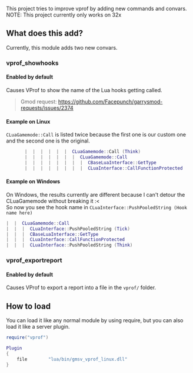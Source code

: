 This project tries to improve vprof by adding new commands and convars.  
NOTE: This project currently only works on 32x  

## What does this add?
Currently, this module adds two new convars.

### vprof_showhooks
#### Enabled by default
Causes VProf to show the name of the Lua hooks getting called.  
> Gmod request: https://github.com/Facepunch/garrysmod-requests/issues/2374

#### Example on Linux
`CLuaGamemode::Call` is listed twice because the first one is our custom one and the second one is the original.
```lua
       |  |  |  |  |  |  CLuaGamemode::Call (Think)
       |  |  |  |  |  |  |  CLuaGamemode::Call
       |  |  |  |  |  |  |  |  CBaseLuaInterface::GetType
       |  |  |  |  |  |  |  |  CLuaInterface::CallFunctionProtected
```

#### Example on Windows
On Windows, the results currently are different because I can't detour the CLuaGamemode without breaking it :<  
So now you see the hook name in `CLuaInterface::PushPooledString (Hook name here)`
```lua
|  |  CLuaGamemode::Call
|  |  |  CLuaInterface::PushPooledString (Tick)
|  |  |  CBaseLuaInterface::GetType
|  |  |  CLuaInterface::CallFunctionProtected
|  |  |  CLuaInterface::PushPooledString (Think)
```

### vprof_exportreport
#### Enabled by default
Causes VProf to export a report into a file in the `vprof/` folder.

## How to load
You can load it like any normal module by using require, but you can also load it like a server plugin.  

```lua
require("vprof")
```

```lua
Plugin
{
	file		"lua/bin/gmsv_vprof_linux.dll"
}
```